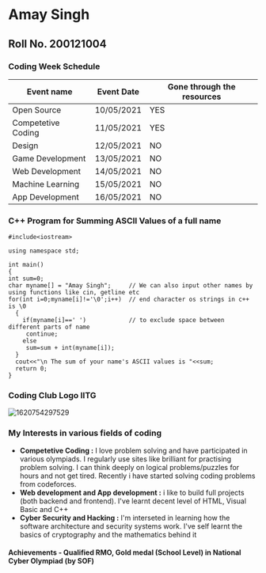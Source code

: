 # Amay Singh

## Roll No. 200121004

### Coding Week Schedule

|Event name|Event Date|Gone through the resources|
|---|---|---|
|Open Source|10/05/2021|YES|
|Competetive Coding|11/05/2021|YES|
|Design|12/05/2021|NO|
|Game Development|13/05/2021|NO|
|Web Development|14/05/2021|NO|
|Machine Learning|15/05/2021|NO|
|App Development|16/05/2021|NO|

### C++ Program for Summing ASCII Values of a full name

```
#include<iostream>

using namespace std;

int main()
{
int sum=0;
char myname[] = "Amay Singh";     // We can also input other names by using functions like cin, getline etc
for(int i=0;myname[i]!='\0';i++)  // end character os strings in c++ is \0
  {
    if(myname[i]==' ')            // to exclude space between different parts of name
     continue;
    else
     sum=sum + int(myname[i]);
  }
  cout<<"\n The sum of your name's ASCII values is "<<sum;
  return 0;
}
```

### Coding Club Logo IITG

![1620754297529](https://user-images.githubusercontent.com/81303703/117859650-e7529480-b2ac-11eb-9f43-786ea53a559b.png)

### My Interests in various fields of coding

* __Competetive Coding :__ I love problem solving and have participated in various olympiads. I regularly use sites like brilliant for practising problem solving. I can think deeply on logical problems/puzzles for hours and not get tired. Recently i have started solving coding problems from codeforces.
* __Web development and App development :__ i like to build full projects (both backend and frontend). I've learnt decent level of HTML, Visual Basic and C++
* __Cyber Security and Hacking :__ I'm interseted in learning how the software architecture and security systems work. I've self learnt the basics of cryptography and the mathematics behind it

#### Achievements - Qualified RMO, Gold medal (School Level) in National Cyber Olympiad (by SOF)
